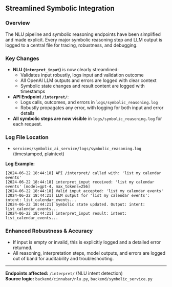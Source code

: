 ## Streamlined Symbolic Integration

### Overview
The NLU pipeline and symbolic reasoning endpoints have been simplified and made explicit. Every major symbolic reasoning step and LLM output is logged to a central file for tracing, robustness, and debugging.

### Key Changes
- **NLU (`interpret_input`)** is now clearly streamlined:
    - Validates input robustly, logs input and validation outcome
    - All OpenAI LLM outputs and errors are logged with clear context
    - Symbolic state changes and result content are logged with timestamps
- **API Endpoint `/interpret/`**:
    - Logs calls, outcomes, and errors in `logs/symbolic_reasoning.log`
    - Robustly propagates any error, with logging for both input and error details
- **All symbolic steps are now visible** in `logs/symbolic_reasoning.log` for each request.

### Log File Location
- `services/symbolic_ai_service/logs/symbolic_reasoning.log` (timestamped, plaintext)

**Log Example:**
```
[2024-06-22 18:44:18] API /interpret/ called with: 'list my calendar events'
[2024-06-22 18:44:18] interpret_input received: 'list my calendar events' [model=gpt-4, max_tokens=256]
[2024-06-22 18:44:18] Valid input accepted: 'list my calendar events'
[2024-06-22 18:44:21] LLM output for 'list my calendar events': intent: list_calendar_events...
[2024-06-22 18:44:21] Symbolic state updated. Output: intent: list_calendar_events...
[2024-06-22 18:44:21] interpret_input result: intent: list_calendar_events...
```

### Enhanced Robustness & Accuracy
- If input is empty or invalid, this is explicitly logged and a detailed error returned.
- All reasoning, interpretation steps, model outputs, and errors are logged out of band for auditability and troubleshooting.

---
**Endpoints affected:** `/interpret/` (NLU intent detection)  
**Source logic:** `backend/cinnabar/nlu.py`, `backend/symbolic_service.py`